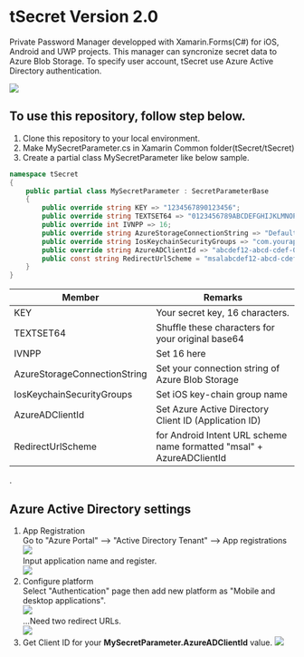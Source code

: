 # tSecret Version 2.0
Private Password Manager developped with Xamarin.Forms(C#) for iOS, Android and UWP projects. This manager can syncronize secret data to Azure Blob Storage. To specify user account, tSecret use Azure Active Directory authentication.

![](https://aqtono.com/tomarika/tsecret/tSecretIcon.png)  


## To use this repository, follow step below.


1. Clone this repository to your local environment.
1. Make MySecretParameter.cs in Xamarin Common folder(tSecret/tSecret)
1. Create a partial class MySecretParameter like below sample.

```C#
namespace tSecret
{
    public partial class MySecretParameter : SecretParameterBase
    {
        public override string KEY => "1234567890123456";
        public override string TEXTSET64 => "0123456789ABCDEFGHIJKLMNOPQRSTUVWXYZabcdefghijklmnopqrstuvwxyz/+";
        public override int IVNPP => 16;
        public override string AzureStorageConnectionString => "DefaultEndpointsProtocol=https;AccountName=XXXXXXX;AccountKey=XXXXXX/XXX+XXXXXXXXXXXXXXXXXXXXXXXXXXXXXXXXXXXXXXXXXXXXXXXXXXXXXXXXXX/XXXXXXXXXXXXXXXXX==;EndpointSuffix=core.windows.net";
        public override string IosKeychainSecurityGroups => "com.yourappname.tsecret";
        public override string AzureADClientId => "abcdef12-abcd-cdef-0123-1234567890ab";
        public const string RedirectUrlScheme = "msalabcdef12-abcd-cdef-0123-1234567890ab";
    }
}
```

Member|Remarks
-|-
KEY|Your secret key, 16 characters.
TEXTSET64|Shuffle these characters for your original base64
IVNPP|Set 16 here
AzureStorageConnectionString|Set your connection string of Azure Blob Storage
IosKeychainSecurityGroups|Set iOS key-chain group name
AzureADClientId|Set Azure Active Directory Client ID (Application ID)
RedirectUrlScheme|for Android Intent URL scheme name formatted "msal" + AzureADClientId

.  


## Azure Active Directory settings

1. App Registration  
Go to "Azure Portal" --> "Active Directory Tenant" --> App registrations
![](https://aqtono.com/tomarika/tsecret/ad01.png)  
Input application name and register.  
![](https://aqtono.com/tomarika/tsecret/ad02.png)  
1. Configure platform  
Select "Authentication" page then add new platform as "Mobile and desktop applications".  
![](https://aqtono.com/tomarika/tsecret/ad03.png)  
...Need two redirect URLs.  
![](https://aqtono.com/tomarika/tsecret/ad04.png)  
1. Get Client ID for your **MySecretParameter.AzureADClientId** value.
![](https://aqtono.com/tomarika/tsecret/ad05.png)  



